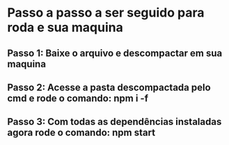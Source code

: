 # Passo a passo a ser seguido para roda e sua maquina

## Passo 1: Baixe o arquivo e descompactar em sua maquina

## Passo 2: Acesse a pasta descompactada pelo cmd e rode o comando: npm i -f

## Passo 3: Com todas as dependências instaladas agora rode o comando: npm start
